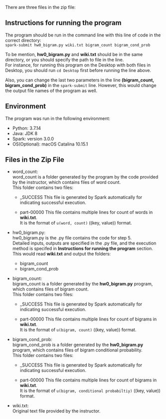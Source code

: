 There are three files in the zip file:  

## Instructions for running the program

The program should be run in the command line with this line of code in the correct directory:    
`spark-submit hw0_bigram.py wiki.txt bigram_count bigram_cond_prob`  

To be mention, **hw0_bigram.py** and **wiki.txt** should be in the same directory, or you should specify the path to file in the line.  
For instance, for running this program on the Desktop with both files in Desktop, you should run `cd Desktop` first before running the line above.
  
Also, you can change the last two parameters in the line **(bigram_count, bigram_cond_prob)** in the `spark-submit` line.
However, this would change the output file names of the program as well.  

## Environment
The program was run in the following environment:
* Python: 3.7.14
* Java: JDK 8
* Spark: version 3.0.0
* OS(Optional): macOS Catalina 10.15.1

## Files in the Zip File
* word_count:    
word_count is a folder generated by the program by the code provided by the instructor, which contains files of word count.  
This folder contains two files: 
	* \_SUCCESS
	This file is generated by Spark automatically for indicating successful execution.  

	* part-00000
	This file contains multiple lines for count of words in **wiki.txt**.   
	It is the format of `u(word, count)` ((key, value)) format.   

* hw0_bigram.py:       
hw0_bigram.py is the .py file contains the code for step 5.  
Detailed inputs, outputs are specified in the .py file, and the execution method is specifed in **Instructions for running the program** section.   
This would read **wiki.txt** and output the folders:   
	* bigram_count
	* bigram_cond_prob


* bigram_count:  
bigram_count is a folder generated by the **hw0_bigram.py** program, which contains files of bigram count.  
This folder contains two files: 
	* \_SUCCESS
	This file is generated by Spark automatically for indicating successful execution.  

	* part-00000
	This file contains multiple lines for count of bigrams in **wiki.txt**.   
	It is the format of `u(bigram, count)` ((key, value)) format.   

* bigram_cond_prob:  
bigram_cond_prob is a folder generated by the **hw0_bigram.py** program, which contains files of bigram conditional probability.  
This folder contains two files: 
	* \_SUCCESS
	This file is generated by Spark automatically for indicating successful execution.  

	* part-00000
	This file contains multiple lines for count of bigrams in **wiki.txt**.   
	It is the format of `u(bigram, conditional probabiltiy)` ((key, value)) format.   

* wiki.txt:  
Original text file provided by the instructor. 
